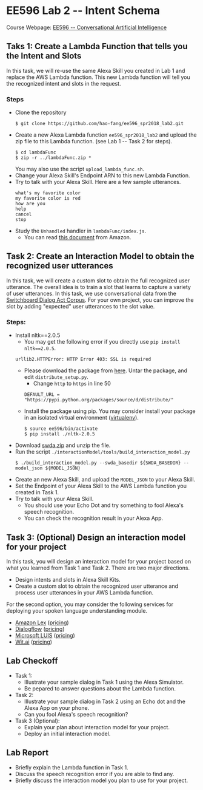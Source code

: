 # EE596 Lab 2 -- Intent Schema

Course Webpage: [EE596 -- Conversational Artificial Intelligence](https://hao-fang.github.io/ee596_spr2018/)


## Taks 1: Create a Lambda Function that tells you the Intent and Slots

In this task, we will re-use the same Alexa Skill you created in Lab 1 and
replace the AWS Lambda function.
This new Lambda function will tell you the recognized intent and slots in the request.

### Steps
* Clone the repository
  ```
  $ git clone https://github.com/hao-fang/ee596_spr2018_lab2.git
  ```
* Create a new Alexa Lambda function `ee596_spr2018_lab2` and upload the zip
	file to this Lambda function. (see Lab 1 -- Task 2 for steps).
  ```
  $ cd lambdaFunc
  $ zip -r ../lambdaFunc.zip *
  ```
	You may also use the script `upload_lambda_func.sh`.
* Change your Alexa Skill's Endpoint ARN to this new Lambda Function.
* Try to talk with your Alexa Skill. Here are a few sample utterances.
	```
	what's my favorite color
	my favorite color is red
	how are you
	help
	cancel
	stop
	```
* Study the `Unhandled` handler in `lambdaFunc/index.js`.
	* You can read [this document](https://developer.amazon.com/docs/custom-skills/handle-requests-sent-by-alexa.html) from Amazon.

## Task 2: Create an Interaction Model to obtain the recognized user utterances

In this task, we will create a custom slot to obtain the full recognized user
utterance.
The overall idea is to train a slot that learns to capture a variety of user utterances.
In this task, we use conversational data from the [Switchboard Dialog Act Corpus](http://compprag.christopherpotts.net/swda.html).
For your own project, you can improve the slot by adding "expected" user utterances to the slot value.

### Steps:
* Install nltk==2.0.5
	* You may get the following error if you directly use `pip install nltk==2.0.5`.
	```
	urllib2.HTTPError: HTTP Error 403: SSL is required
	```
	* Please download the package from [here](https://pypi.python.org/packages/source/d/nltk/nltk-2.0.5.tar.gz).
	Untar the package, and edit `distribute_setup.py`.
		* Change `http` to `https` in line 50 
		```
		DEFAULT_URL = "https://pypi.python.org/packages/source/d/distribute/"
		```
	* Install the package using pip. You may consider install your package in an
		isolated virtual environment ([virtualenv](https://virtualenv.pypa.io/en/stable/)).
		```
		$ source ee596/bin/activate
		$ pip install ./nltk-2.0.5
		```
* Download [swda.zip](http://compprag.christopherpotts.net/code-data/swda.zip) and unzip the file. 
* Run the script `./interactionModel/tools/build_interaction_model.py`
	```
	$ ./build_interaction_model.py --swda_basedir ${SWDA_BASEDIR} --model_json ${MODEL_JSON}
	```
* Create an new Alexa Skill, and upload the `MODEL_JSON` to your Alexa Skill.
* Set the Endpoint of your Alexa Skill to the AWS Lambda function you created in Task 1.
* Try to talk with your Alexa Skill. 
	* You should use your Echo Dot and try something to fool Alexa's speech recognition.
	* You can check the recognition result in your Alexa App.


## Task 3: (Optional) Design an interaction model for your project

In this task, you will design an interaction model for your project based on
what you learned from Task 1 and Task 2.
There are two major directions.
* Design intents and slots in Alexa Skill Kits.
* Create a custom slot to obtain the recognized user utterance and process user
	utterances in your AWS Lambda function.

For the second option, you may consider the following services for deploying
your spoken language understanding module.
* [Amazon Lex](https://aws.amazon.com/lex/) ([pricing](https://aws.amazon.com/lex/pricing/))
* [Dialogflow](https://dialogflow.com) ([pricing](https://dialogflow.com/pricing/))
* [Microsoft LUIS](https://www.luis.ai/home) ([pricing](https://azure.microsoft.com/en-us/pricing/details/cognitive-services/language-understanding-intelligent-services/))
* [Wit.ai](https://wit.ai) ([pricing](https://wit.ai/faq))

## Lab Checkoff
* Task 1:
  * Illustrate your sample dialog in Task 1 using the Alexa Simulator.
  * Be pepared to answer questions about the Lambda function. 
* Task 2:
  * Illustrate your sample dialog in Task 2 using an Echo dot and the Alexa App on your phone. 
  * Can you fool Alexa's speech recognition?
* Task 3 (Optional):
  * Explain your plan about interaction model for your project.
  * Deploy an initial interaction model.

## Lab Report
* Briefly explain the Lambda function in Task 1.
* Discuss the speech recognition error if you are able to find any.
* Briefly discuss the interaction model you plan to use for your project.

